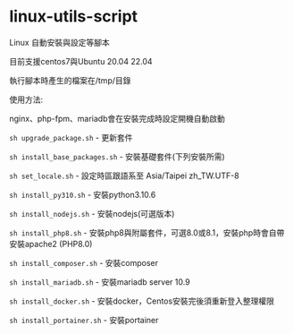 # linux-utils-script

Linux 自動安裝與設定等腳本

目前支援centos7與Ubuntu 20.04 22.04

執行腳本時產生的檔案在/tmp/目錄

使用方法:

nginx、php-fpm、mariadb會在安裝完成時設定開機自動啟動

`sh upgrade_package.sh` - 更新套件

`sh install_base_packages.sh` - 安裝基礎套件(下列安裝所需)

`sh set_locale.sh` - 設定時區跟語系至 Asia/Taipei zh_TW.UTF-8

`sh install_py310.sh` - 安裝python3.10.6

`sh install_nodejs.sh` - 安裝nodejs(可選版本)

`sh install_php8.sh` - 安裝php8與附屬套件，可選8.0或8.1，安裝php時會自帶安裝apache2 (PHP8.0)

`sh install_composer.sh` - 安裝composer

`sh install_mariadb.sh` - 安裝mariadb server 10.9

`sh install_docker.sh` - 安裝docker，Centos安裝完後須重新登入整理權限

`sh install_portainer.sh` - 安裝portainer